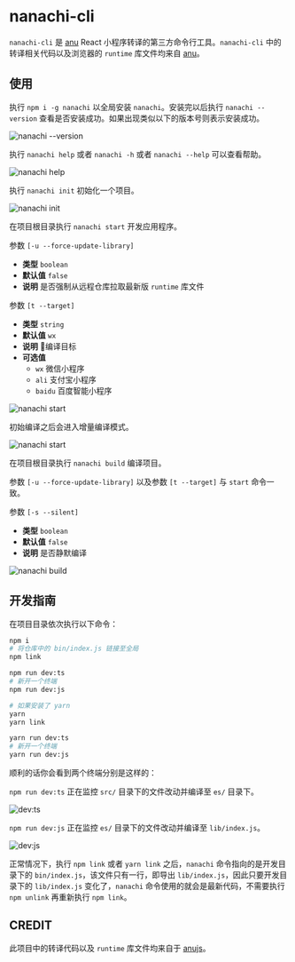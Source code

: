 # nanachi-cli

`nanachi-cli` 是 [anu](https://github.com/RubyLouvre/anu/) React 小程序转译的第三方命令行工具。`nanachi-cli` 中的转译相关代码以及浏览器的 `runtime` 库文件均来自 [anu](https://github.com/RubyLouvre/anu/)。

## 使用

执行 `npm i -g nanachi` 以全局安装 `nanachi`。安装完以后执行 `nanachi --version` 查看是否安装成功。如果出现类似以下的版本号则表示安装成功。

![nanachi --version](images/version.png)

执行 `nanachi help` 或者 `nanachi -h` 或者 `nanachi --help` 可以查看帮助。

![nanachi help](images/help.png)

执行 `nanachi init` 初始化一个项目。

![nanachi init](images/init.png)

在项目根目录执行 `nanachi start` 开发应用程序。

参数 `[-u --force-update-library]`

- **类型** `boolean`
- **默认值** `false`
- **说明** 是否强制从远程仓库拉取最新版 `runtime` 库文件

参数 `[t --target]`

- **类型** `string`
- **默认值** `wx`
- **说明** 编译目标
- **可选值**
  - `wx` 微信小程序
  - `ali` 支付宝小程序
  - `baidu` 百度智能小程序

![nanachi start](images/start.png)

初始编译之后会进入增量编译模式。

![nanachi start](images/start-watch.png)

在项目根目录执行 `nanachi build` 编译项目。

参数 `[-u --force-update-library]` 以及参数 `[t --target]` 与 `start` 命令一致。

参数 `[-s --silent]`

- **类型** `boolean`
- **默认值** `false`
- **说明** 是否静默编译

![nanachi build](images/build.png)

## 开发指南

在项目目录依次执行以下命令：

```sh
npm i
# 将仓库中的 bin/index.js 链接至全局
npm link

npm run dev:ts
# 新开一个终端
npm run dev:js

# 如果安装了 yarn
yarn
yarn link

yarn run dev:ts
# 新开一个终端
yarn run dev:js
```

顺利的话你会看到两个终端分别是这样的：

`npm run dev:ts` 正在监控 `src/` 目录下的文件改动并编译至 `es/` 目录下。

![dev:ts](images/dev-ts.png)

`npm run dev:js` 正在监控 `es/` 目录下的文件改动并编译至 `lib/index.js`。

![dev:js](images/dev-js.png)

正常情况下，执行 `npm link` 或者 `yarn link` 之后，`nanachi` 命令指向的是开发目录下的 `bin/index.js`，该文件只有一行，即导出 `lib/index.js`，因此只要开发目录下的 `lib/index.js` 变化了，`nanachi` 命令使用的就会是最新代码，不需要执行 `npm unlink` 再重新执行 `npm link`。

## CREDIT

此项目中的转译代码以及 `runtime` 库文件均来自于 [anujs](https://github.com/RubyLouvre/anu/)。
